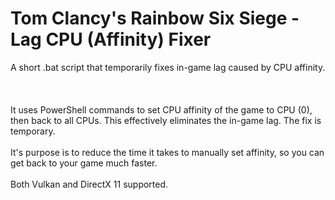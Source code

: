 # Tom Clancy's Rainbow Six Siege - Lag CPU (Affinity) Fixer
A short .bat script that temporarily fixes in-game lag caused by CPU affinity. 
<br>
<br>
<br>
<br>
It uses PowerShell commands to set CPU affinity of the game to CPU (0), then back to all CPUs. 
This effectively eliminates the in-game lag. The fix is temporary. 
<br>
<br>
It's purpose is to reduce the time it takes to manually set affinity, so you can get back to your game much faster.
<br>
<br>
Both Vulkan and DirectX 11 supported.

